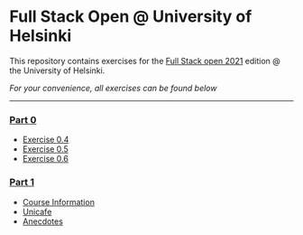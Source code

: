 # Full Stack Open @ University of Helsinki

This repository contains exercises for the [Full Stack open 2021](https://fullstackopen.com/en/) edition @ the University of Helsinki.

*For your convenience, all exercises can be found below*
___

### [Part 0](https://github.com/juhana-peltomaa/FullStackOpen-2021/tree/master/part0)
* [Exercise 0.4](https://github.com/juhana-peltomaa/FullStackHY/tree/master/part0/0.4)
* [Exercise 0.5](https://github.com/juhana-peltomaa/FullStackHY/tree/master/part0/0.5)
* [Exercise 0.6](https://github.com/juhana-peltomaa/FullStackHY/tree/master/part0/0.6)

### [Part 1](https://github.com/juhana-peltomaa/FullStackHY/tree/master/part1)
* [Course Information](https://github.com/juhana-peltomaa/FullStackOpen-2021/tree/master/part1/courseinfo)
* [Unicafe](https://github.com/juhana-peltomaa/FullStackOpen-2021/tree/master/part1/unicafe)
* [Anecdotes](https://github.com/juhana-peltomaa/FullStackHY/tree/master/part1/anecdotes)

